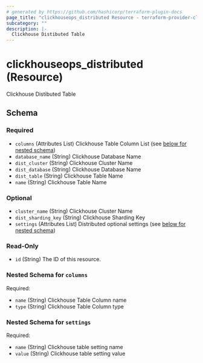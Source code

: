 ```yaml
---
# generated by https://github.com/hashicorp/terraform-plugin-docs
page_title: "clickhouseops_distributed Resource - terraform-provider-clickhouseops"
subcategory: ""
description: |-
  Clickhouse Distibuted Table
---
```


# clickhouseops_distributed (Resource)

Clickhouse Distibuted Table



<!-- schema generated by tfplugindocs -->
## Schema

### Required

- `columns` (Attributes List) Clickhouse Table Column List (see [below for nested schema](#nestedatt--columns))
- `database_name` (String) Clickhouse Database Name
- `dist_cluster` (String) Clickhouse Cluster Name
- `dist_database` (String) Clickhouse Database Name
- `dist_table` (String) Clickhouse Table Name
- `name` (String) Clickhouse Table Name

### Optional

- `cluster_name` (String) Clickhouse Cluster Name
- `dist_sharding_key` (String) Clickhouse Sharding Key
- `settings` (Attributes List) Distributed optional settings (see [below for nested schema](#nestedatt--settings))

### Read-Only

- `id` (String) The ID of this resource.

<a id="nestedatt--columns"></a>
### Nested Schema for `columns`

Required:

- `name` (String) Clickhouse Table Column name
- `type` (String) Clickhouse Table Column type


<a id="nestedatt--settings"></a>
### Nested Schema for `settings`

Required:

- `name` (String) Clickhouse table setting name
- `value` (String) Clickhouse table setting value
